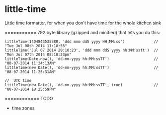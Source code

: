 little-time
===========
Little time formatter, for when you don't have time for the whole kitchen sink


===========
792 byte library (gzipped and minified) that lets you do this:

```
littleTime(1404843535580, 'ddd mmm ddS yyyy HH:MM:ss')             //  "Tue Jul 08th 2014 11:18:55"
littleTime('Jul 07 2014 20:10:23', 'ddd mmm ddS yyyy hh:MM:sstt')  //  "Mon Jul 07th 2014 08:10:23pm"
littleTime(Date.now(), 'dd-mm-yyyy hh:MM:ssTT')                    //  "08-07-2014 11:24:13AM"
littleTime(new Date(), 'dd-mm-yyyy hh:MM:ssTT')                    //  "08-07-2014 11:25:31AM"

//  UTC time
littleTime(new Date(), 'dd-mm-yyyy hh:MM:ssTT', true)              //  "08-07-2014 18:25:59PM"
```


============
TODO

* time zones
